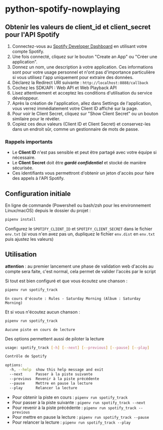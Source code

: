 # python-spotify-nowplaying

## Obtenir les valeurs de client_id et client_secret pour l'API Spotify

1. Connectez-vous au [Spotify Developer Dashboard](https://developer.spotify.com/dashboard/) en utilisant votre compte Spotify.
2. Une fois connecté, cliquez sur le bouton "Create an App" ou "Créer une application".
3. Donnez un nom, une description à votre application. Ces informations sont pour votre usage personnel et n'ont pas d'importance particulière si vous utilisez l'app uniquement pour extraire des données.
4. Déclarez la Redirect URI suivante : `http://localhost:8888/callback`
5. Cochez les SDK/API : Web API et Web Playback API
6. Lisez attentivement et acceptez les conditions d'utilisation du service développeur.
7. Après la création de l'application, allez dans Settings de l'application, vous verrez immédiatement votre Client ID affiché sur la page.
8. Pour voir le Client Secret, cliquez sur "Show Client Secret" ou un bouton similaire pour le révéler.
9. Copiez ces deux valeurs (Client ID et Client Secret) et conservez-les dans un endroit sûr, comme un gestionnaire de mots de passe.

### Rappels importants

- Le **Client ID** n'est pas sensible et peut être partagé avec votre équipe si nécessaire.
- Le **Client Secret** doit être _**gardé confidentiel**_ et stocké de manière sécurisée.
- Ces identifiants vous permettront d'obtenir un jeton d'accès pour faire des appels à l'API Spotify.

## Configuration initiale

En ligne de commande (Powershell ou bash/zsh pour les environnement Linux/macOS) depuis le dossier du projet :

```bash
pipenv install
```

Configurez le `SPOTIFY_CLIENT_ID` et `SPOTIFY_CLIENT_SECRET` dans le fichier `env.txt` (si vous n'en avez pas un, dupliquez le fichier `env.dist` en `env.txt` puis ajustez les valeurs)

## Utilisation

**attention** : au premier lancement une phase de validation web d'accès au compte sera faite, c'est normal, cela permet de valider l'accès par le script

Si tout est bien configuré et que vous écoutez une chanson :

```bash
pipenv run spotify_track
```

```text
En cours d'écoute : Rules - Saturday Morning (Album : Saturday Morning)
```

Et si vous n'écoutez aucun chanson :

```bash
pipenv run spotify_track
```

```text
Aucune piste en cours de lecture
```

Des options permettent aussi de piloter la lecture

```bash
usage: spotify_track [-h] [--next] [--previous] [--pause] [--play]

Contrôle de Spotify

options:
  -h, --help  show this help message and exit
  --next      Passer à la piste suivante
  --previous  Revenir à la piste précédente
  --pause     Mettre en pause la lecture
  --play      Relancer la lecture
```

- Pour obtenir la piste en cours : `pipenv run spotify_track`
- Pour passer à la piste suivante : `pipenv run spotify_track --next`
- Pour revenir à la piste précédente : `pipenv run spotify_track --previous`
- Pour mettre en pause la lecture : `pipenv run spotify_track --pause`
- Pour relancer la lecture : `pipenv run spotify_track --play`
